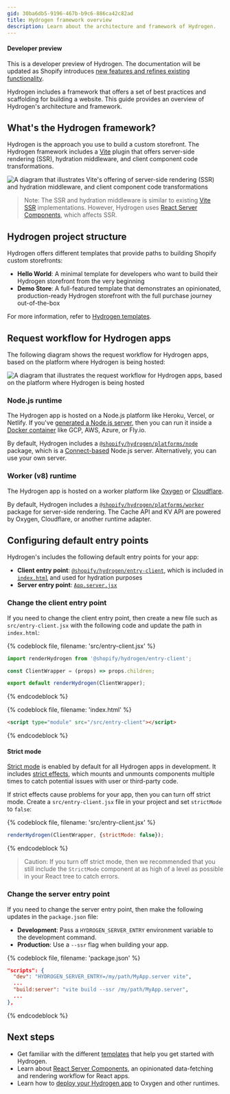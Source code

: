 ```yaml
---
gid: 30ba6db5-9196-467b-b9c6-886ca42c82ad
title: Hydrogen framework overview
description: Learn about the architecture and framework of Hydrogen.
---
```


<aside class="note beta">
<h4>Developer preview</h4>

<p>This is a developer preview of Hydrogen. The documentation will be updated as Shopify introduces <a href="https://github.com/Shopify/hydrogen/releases">new features and refines existing functionality</a>.</p>

</aside>

Hydrogen includes a framework that offers a set of best practices and scaffolding for building a website. This guide provides an overview of Hydrogen's architecture and framework.

## What's the Hydrogen framework?

Hydrogen is the approach you use to build a custom storefront. The Hydrogen framework includes a [Vite](https://vitejs.dev/) plugin that offers server-side rendering (SSR), hydration middleware, and client component code transformations.

![A diagram that illustrates Vite's offering of server-side rendering (SSR) and hydration middleware, and client component code transformations](/assets/custom-storefronts/hydrogen/hydrogen-framework-overview.png)

> Note:
> The SSR and hydration middleware is similar to existing [Vite SSR](https://vitejs.dev/guide/ssr.html) implementations. However, Hydrogen uses [React Server Components](https://shopify.dev/custom-storefronts/hydrogen/framework/react-server-components), which affects SSR.

## Hydrogen project structure

Hydrogen offers different templates that provide paths to building Shopify custom storefronts:

- **Hello World**: A minimal template for developers who want to build their Hydrogen storefront from the very beginning
- **Demo Store**: A full-featured template that demonstrates an opinionated, production-ready Hydrogen storefront with the full purchase journey out-of-the-box

For more information, refer to [Hydrogen templates](https://shopify.dev/custom-storefronts/hydrogen/templates).

## Request workflow for Hydrogen apps

The following diagram shows the request workflow for Hydrogen apps, based on the platform where Hydrogen is being hosted:

![A diagram that illustrates the request workflow for Hydrogen apps, based on the platform where Hydrogen is being hosted](/assets/custom-storefronts/hydrogen/hydrogen-server-entry-points.png)

### Node.js runtime

The Hydrogen app is hosted on a Node.js platform like Heroku, Vercel, or Netlify. If you've [generated a Node.js server](https://shopify.dev/custom-storefronts/hydrogen/deployment#deploy-to-node-js), then you can run it inside a [Docker container](https://shopify.dev/custom-storefronts/hydrogen/deployment#deploy-to-docker) like GCP, AWS, Azure, or Fly.io.

By default, Hydrogen includes a [`@shopify/hydrogen/platforms/node`](https://github.com/Shopify/hydrogen/blob/main/packages/hydrogen/src/platforms/node.ts) package, which is a [Connect-based](https://github.com/senchalabs/connect) Node.js server. Alternatively, you can use your own server.

### Worker (v8) runtime

The Hydrogen app is hosted on a worker platform like [Oxygen](https://shopify.dev/custom-storefronts/hydrogen/deployment#deploy-to-cloudflare-workers) or [Cloudflare](https://shopify.dev/custom-storefronts/hydrogen/deployment#deploy-to-oxygen).

By default, Hydrogen includes a [`@shopify/hydrogen/platforms/worker`](https://github.com/Shopify/hydrogen/blob/main/packages/hydrogen/src/platforms/worker.ts) package for server-side rendering. The Cache API and KV API are powered by Oxygen, Cloudflare, or another runtime adapter.

## Configuring default entry points

Hydrogen's includes the following default entry points for your app:

- **Client entry point**: [`@shopify/hydrogen/entry-client`](https://github.com/Shopify/hydrogen/blob/main/packages/hydrogen/src/entry-client.tsx), which is included in [`index.html`](https://github.com/Shopify/hydrogen/blob/main/templates/template-hydrogen-default/index.html) and used for hydration purposes
- **Server entry point**: [`App.server.jsx`](https://github.com/Shopify/hydrogen/blob/main/templates/template-hydrogen-default/src/App.server.jsx)

### Change the client entry point

If you need to change the client entry point, then create a new file such as `src/entry-client.jsx` with the following code and update the path in `index.html`:

{% codeblock file, filename: 'src/entry-client.jsx' %}

```jsx
import renderHydrogen from '@shopify/hydrogen/entry-client';

const ClientWrapper = (props) => props.children;

export default renderHydrogen(ClientWrapper);
```

{% endcodeblock %}

{% codeblock file, filename: 'index.html' %}

```html
<script type="module" src="/src/entry-client"></script>
```

{% endcodeblock %}

#### Strict mode

[Strict mode](https://reactjs.org/docs/strict-mode.html) is enabled by default for all Hydrogen apps in development. It includes [strict effects](https://github.com/reactwg/react-18/discussions/19), which mounts and unmounts components multiple times to catch potential issues with user or third-party code.

If strict effects cause problems for your app, then you can turn off strict mode. Create a `src/entry-client.jsx` file in your project and set `strictMode` to `false`:

{% codeblock file, filename: 'src/entry-client.jsx' %}

```jsx
renderHydrogen(ClientWrapper, {strictMode: false});
```

{% endcodeblock %}

> Caution:
> If you turn off strict mode, then we recommended that you still include the `StrictMode` component at as high of a level as possible in your React tree to catch errors.

### Change the server entry point

If you need to change the server entry point, then make the following updates in the `package.json` file:

- **Development**: Pass a `HYDROGEN_SERVER_ENTRY` environment variable to the development command.
- **Production**: Use a `--ssr` flag when building your app.

{% codeblock file, filename: 'package.json' %}

```json
"scripts": {
  "dev": "HYDROGEN_SERVER_ENTRY=/my/path/MyApp.server vite",
  ...
  "build:server": "vite build --ssr /my/path/MyApp.server",
  ...
},
```

{% endcodeblock %}

## Next steps

- Get familiar with the different [templates](https://shopify.dev/custom-storefronts/hydrogen/templates) that help you get started with Hydrogen.
- Learn about [React Server Components](https://shopify.dev/custom-storefronts/hydrogen/framework/react-server-components), an opinionated data-fetching and rendering workflow for React apps.
- Learn how to [deploy your Hydrogen app](https://shopify.dev/custom-storefronts/hydrogen/deployment) to Oxygen and other runtimes.
